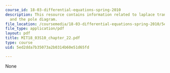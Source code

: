 ```yaml
---
course_id: 18-03-differential-equations-spring-2010
description: This resource contains information related to laplace transform technique
  and the pole diagram.
file_location: /coursemedia/18-03-differential-equations-spring-2010/5ed2dda7b35073a2b0314b60e51d65fd_MIT18_03S10_chapter_22.pdf
file_type: application/pdf
layout: pdf
title: MIT18_03S10_chapter_22.pdf
type: course
uid: 5ed2dda7b35073a2b0314b60e51d65fd

---
```

None